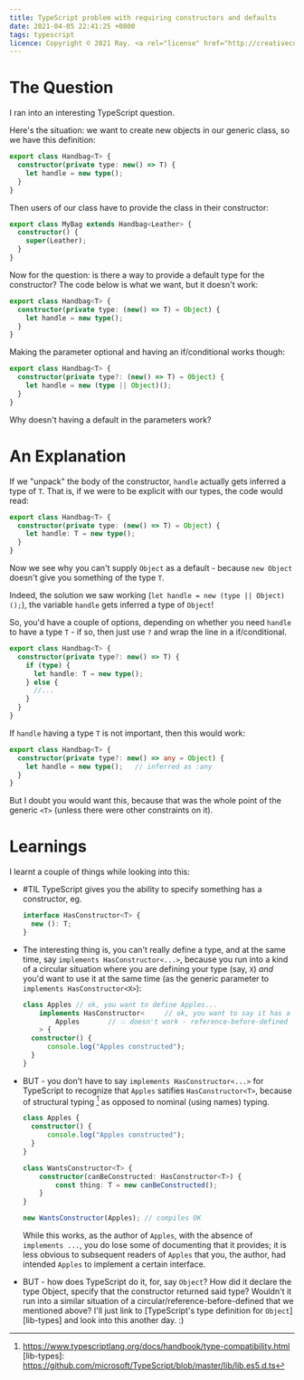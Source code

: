 ```yaml
---
title: TypeScript problem with requiring constructors and defaults
date: 2021-04-05 22:41:25 +0800
tags: typescript
licence: Copyright © 2021 Ray. <a rel="license" href="http://creativecommons.org/licenses/by/4.0/"><img alt="Creative Commons Attribution 4.0 International License" src="https://i.creativecommons.org/l/by/4.0/80x15.png" /></a>
---
```


# The Question

I ran into an interesting TypeScript question.

Here's the situation: we want to create new objects in our generic class, so we have this definition:

```typescript
export class Handbag<T> {
  constructor(private type: new() => T) {
    let handle = new type();
  }
}
```
Then users of our class have to provide the class in their constructor:

```typescript
export class MyBag extends Handbag<Leather> {
  constructor() {
    super(Leather);
  }
}
```

Now for the question: is there a way to provide a default type for the constructor? The code below is what we want, but it doesn't work:

```typescript
export class Handbag<T> {
  constructor(private type: (new() => T) = Object) {
    let handle = new type();
  }
}
```

Making the parameter optional and having an if/conditional works though:

```typescript
export class Handbag<T> {
  constructor(private type?: (new() => T) = Object) {
    let handle = new (type || Object)();
  }
}
```

Why doesn't having a default in the parameters work?

# An Explanation

If we "unpack" the body of the constructor, `handle` actually gets inferred a type of `T`. That is, if we were to be explicit with our types, the code would read:

```typescript
export class Handbag<T> {
  constructor(private type: (new() => T) = Object) {
    let handle: T = new type();
  }
}
```

Now we see why you can't supply `Object` as a default - because `new Object` doesn't give you something of the type `T`.

Indeed, the solution we saw working (`let handle = new (type || Object)();`), the variable `handle` gets inferred a type of `Object`!

So, you'd have a couple of options, depending on whether you need `handle` to have a type `T` - if so, then just use `?` and wrap the line in a if/conditional.

```typescript
export class Handbag<T> {
  constructor(private type?: new() => T) {
    if (type) {
      let handle: T = new type();
    } else {
      //...
    }
  }
}
```

If `handle` having a type `T` is not important, then this would work:

```typescript
export class Handbag<T> {
  constructor(private type?: new() => any = Object) {
    let handle = new type();   // inferred as :any
  }
}
```

But I doubt you would want this, because that was the whole point of the generic `<T>` (unless there were other constraints on it).

# Learnings

I learnt a couple of things while looking into this:

- #TIL TypeScript gives you the ability to specify something has a constructor, eg.

    ```typescript
    interface HasConstructor<T> {
      new (): T;
    }
    ```

- The interesting thing is, you can't really define a type, and at the same time, say `implements HasConstructor<...>`, because you run into a kind of a circular situation where you are defining your type (say, `X`) *and* you'd want to use it at the same time (as the generic parameter to `implements HasConstructor<X>`):

    ```typescript
    class Apples // ok, you want to define Apples...
        implements HasConstructor<     // ok, you want to say it has a constructor
            Apples       // 💥 doesn't work - reference-before-defined
        > {
      constructor() {
          console.log("Apples constructed");
      }
    }
    ```

- BUT - you don't have to say `implements HasConstructor<...>` for TypeScript to recognize that `Apples` satifies `HasConstructor<T>`, because of structural typing [^structural-typing] as opposed to nominal (using names) typing.

    ```typescript
    class Apples {
      constructor() {
          console.log("Apples constructed");
      }
    }

    class WantsConstructor<T> {
        constructor(canBeConstructed: HasConstructor<T>) {
            const thing: T = new canBeConstructed();
        }
    }

    new WantsConstructor(Apples); // compiles OK
    ```

    While this works, as the author of `Apples`, with the absence of `implements ...`, you do lose some of documenting that it provides; it is less obvious to subsequent readers of `Apples` that you, the author, had intended `Apples` to implement a certain interface.

- BUT - how does TypeScript do it, for, say `Object`? How did it declare the type Object, specify that the constructor returned said type? Wouldn't it run into a similar situation of a circular/reference-before-defined that we mentioned above? I'll just link to [TypeScript's type definition for `Object`][lib-types] and look into this another day. :)

[^structural-typing]: <https://www.typescriptlang.org/docs/handbook/type-compatibility.html>
[lib-types]: <https://github.com/microsoft/TypeScript/blob/master/lib/lib.es5.d.ts>


